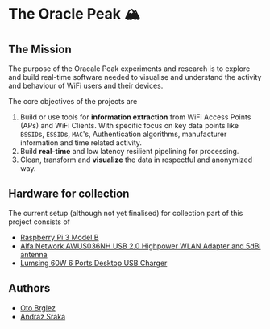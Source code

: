 # The Oracle Peak 🏔

## The Mission

The purpose of the Oracale Peak experiments and research is to explore and build real-time software 
needed to visualise and understand the activity and behaviour of WiFi users and their devices.

The core objectives of the projects are

1. Build or use tools for **information extraction** from WiFi Access Points (APs) and WiFi Clients.
With specific focus on key data points like `BSSID`s, `ESSID`s, `MAC`'s, Authentication algorithms, 
manufacturer information and time related activity.
2. Build **real-time** and low latency resilient pipelining for processing.
3. Clean, transform and **visualize** the data in respectful and anonymized way.

## Hardware for collection

The current setup (although not yet finalised) for collection part of this project consists of

- [Raspberry Pi 3 Model B](https://www.raspberrypi.org/products/raspberry-pi-3-model-b/)
- [Alfa Network AWUS036NH USB 2.0 Highpower WLAN Adapter and 5dBi antenna](https://wlan-profi-shop.de/Alfa-Network-AWUS036NH/GE-RT3070-USB-20-Highpower-WLAN-Adapter-2000mW-2W-and-5dBi-antenna)
- [Lumsing 60W 6 Ports Desktop USB Charger](https://www.amazon.co.uk/Lumsing-Desktop-Charger-Intelligent-Motorola-blue/dp/B01N2LCNED)


## Authors

- [Oto Brglez](https://github.com/otobrglez)
- [Andraž Sraka](https://github.com/lowk3y)